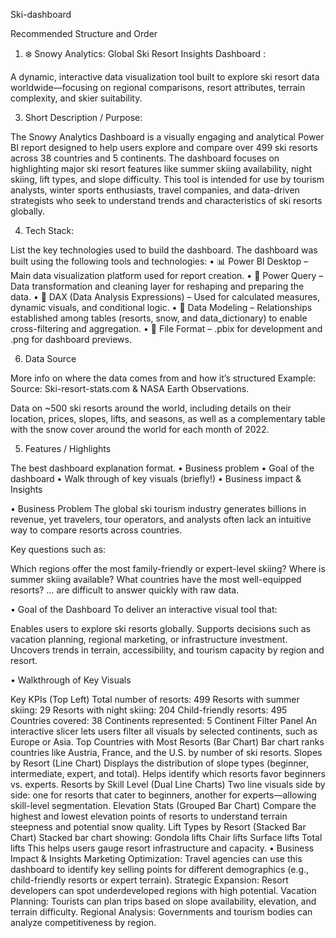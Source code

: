 Ski-dashboard

Recommended Structure and Order

1. ❄️ Snowy Analytics:
Global Ski Resort Insights Dashboard :

A dynamic, interactive data visualization tool built to explore ski resort data worldwide—focusing on regional comparisons, resort attributes, terrain complexity, and skier suitability.

3. Short Description / Purpose:
   
 The Snowy Analytics Dashboard is a visually engaging and analytical Power BI report designed to help users explore and compare over 499 ski resorts across 38 countries and 5 continents. The dashboard focuses on highlighting major ski resort features like summer skiing    availability, night skiing, lift types, and slope difficulty. This tool is intended for use by tourism analysts, winter sports enthusiasts, travel companies, and data-driven strategists who seek to understand trends and characteristics of ski resorts globally.

4. Tech Stack:

List the key technologies used to build the dashboard. The dashboard was built using the following tools and technologies:
• 📊 Power BI Desktop – Main data visualization platform used for report creation.
• 📂 Power Query – Data transformation and cleaning layer for reshaping and preparing the data.
• 🧠 DAX (Data Analysis Expressions) – Used for calculated measures, dynamic visuals, and conditional logic.
• 📝 Data Modeling – Relationships established among tables (resorts, snow, and data_dictionary) to enable cross-filtering and aggregation.
• 📁 File Format – .pbix for development and .png for dashboard previews.

6. Data Source

More info on where the data comes from and how it’s structured Example: Source: Ski-resort-stats.com & NASA Earth Observations.

Data on ~500 ski resorts around the world, including details on their location, prices, slopes, lifts, and seasons, as well as a complementary table with the snow cover around the world for each month of 2022.

5. Features / Highlights
   
The best dashboard explanation format. • Business problem • Goal of the dashboard • Walk through of key visuals (briefly!) • Business impact & Insights

• Business Problem The global ski tourism industry generates billions in revenue, yet travelers, tour operators, and analysts often lack an intuitive way to compare resorts across countries.

Key questions such as: 

Which regions offer the most family-friendly or expert-level skiing?
Where is summer skiing available?
What countries have the most well-equipped resorts? … are difficult to answer quickly with raw data.

• Goal of the Dashboard To deliver an interactive visual tool that:

Enables users to explore ski resorts globally. Supports decisions such as vacation planning, regional marketing, or infrastructure investment. Uncovers trends in terrain, accessibility, and tourism capacity by region and resort.

• Walkthrough of Key Visuals

Key KPIs (Top Left) Total number of resorts: 499 Resorts with summer skiing: 29 Resorts with night skiing: 204 Child-friendly resorts: 495 Countries covered: 38 Continents represented: 5
Continent Filter Panel An interactive slicer lets users filter all visuals by selected continents, such as Europe or Asia.
Top Countries with Most Resorts (Bar Chart) Bar chart ranks countries like Austria, France, and the U.S. by number of ski resorts.
Slopes by Resort (Line Chart) Displays the distribution of slope types (beginner, intermediate, expert, and total). Helps identify which resorts favor beginners vs. experts.
Resorts by Skill Level (Dual Line Charts) Two line visuals side by side: one for resorts that cater to beginners, another for experts—allowing skill-level segmentation.
Elevation Stats (Grouped Bar Chart) Compare the highest and lowest elevation points of resorts to understand terrain steepness and potential snow quality.
Lift Types by Resort (Stacked Bar Chart) Stacked bar chart showing: Gondola lifts Chair lifts Surface lifts Total lifts This helps users gauge resort infrastructure and capacity.
• Business Impact & Insights Marketing Optimization: Travel agencies can use this dashboard to identify key selling points for different demographics (e.g., child-friendly resorts or expert terrain). Strategic Expansion: Resort developers can spot underdeveloped regions with high potential. Vacation Planning: Tourists can plan trips based on slope availability, elevation, and terrain difficulty. Regional Analysis: Governments and tourism bodies can analyze competitiveness by region.

